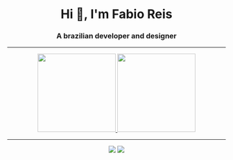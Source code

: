 <h1 align="center">Hi 👋, I'm Fabio Reis</h1>
<h3 align="center">A brazilian developer and designer</h3>
<hr>
<div align="center" >
  <a href="https://github.com/white-reis">
  <img height="180em" src="https://github-readme-stats.vercel.app/api/top-langs/?username=white-reis&layout=compact&langs_count=7&theme=dracula"/>
  <img height="180em" src="https://github-readme-stats.vercel.app/api?username=white-reis&show_icons=true&theme=dracula&include_all_commits=true&count_private=true"/>
</div>
<hr>  
  
<div align="center"> 
  <a href = "mailto:dev.fabio.reis@gmail.com"><img src="https://img.shields.io/badge/-Gmail-%23333?style=for-the-badge&logo=gmail&logoColor=white" target="_blank"></a>
  <a href = "https://www.linkedin.com/in/fabio-reis-9352891b5/" target="_blank"><img src="https://img.shields.io/badge/-LinkedIn-%230077B5?style=for-the-badge&logo=linkedin&logoColor=white" target="_blank"></a> 
</div>
